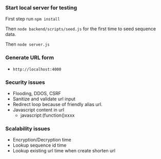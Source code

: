 ### Start local server for testing
First step run `npm install`

Then `node backend/scripts/seed.js` for the first time to seed sequence data.

Then `node server.js`


### Generate URL form
- `http://localhost:4000`

### Security issues
- Flooding, DDOS, CSRF
- Sanitize and validate url input
- Redirect loop because of friendly alias url.
- Javascript content in url
    - javascript:(function()xxxx

### Scalability issues
- Encryption/Decryption time 
- Lookup sequence id time
- Lookup existing url time when create shorten url
